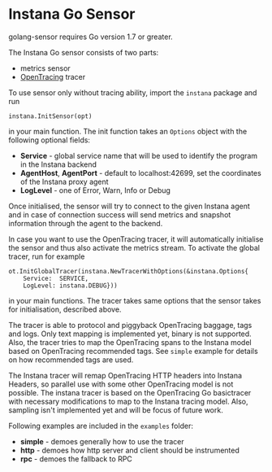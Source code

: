 # Instana Go Sensor
golang-sensor requires Go version 1.7 or greater.

The Instana Go sensor consists of two parts:

* metrics sensor
* [OpenTracing](http://opentracing.io) tracer

To use sensor only without tracing ability, import the `instana` package and run

	instana.InitSensor(opt)

in your main function. The init function takes an `Options` object with the following optional fields:

* **Service** - global service name that will be used to identify the program in the Instana backend
* **AgentHost**, **AgentPort** - default to localhost:42699, set the coordinates of the Instana proxy agent
* **LogLevel** - one of Error, Warn, Info or Debug

Once initialised, the sensor will try to connect to the given Instana agent and in case of connection success will send metrics and snapshot information through the agent to the backend.

In case you want to use the OpenTracing tracer, it will automatically initialise the sensor and thus also activate the metrics stream. To activate the global tracer, run for example

	ot.InitGlobalTracer(instana.NewTracerWithOptions(&instana.Options{
		Service:  SERVICE,
		LogLevel: instana.DEBUG}))

in your main functions. The tracer takes same options that the sensor takes for initialisation, described above.

The tracer is able to protocol and piggyback OpenTracing baggage, tags and logs. Only text mapping is implemented yet, binary is not supported. Also, the tracer tries to map the OpenTracing spans to the Instana model based on OpenTracing recommended tags. See `simple` example for details on how recommended tags are used.

The Instana tracer will remap OpenTracing HTTP headers into Instana Headers, so parallel use with some other OpenTracing model is not possible. The instana tracer is based on the OpenTracing Go basictracer with necessary modifications to map to the Instana tracing model. Also, sampling isn't implemented yet and will be focus of future work.

Following examples are included in the `examples` folder:

* **simple** - demoes generally how to use the tracer
* **http** - demoes how http server and client should be instrumented
* **rpc** - demoes the fallback to RPC
